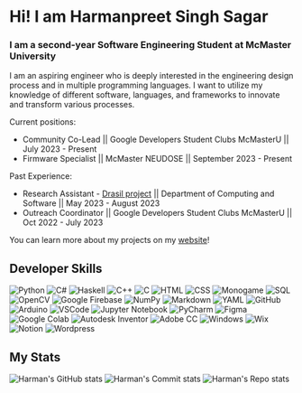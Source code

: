 # Hi! I am Harmanpreet Singh Sagar

### I am a second-year Software Engineering Student at McMaster University

I am an aspiring engineer who is deeply interested in the engineering design process and in multiple programming languages. I want to utilize my knowledge of different software, languages, and frameworks to innovate and transform various processes.

Current positions:
- Community Co-Lead || Google Developers Student Clubs McMasterU || July 2023 - Present
- Firmware Specialist || McMaster NEUDOSE || September 2023 - Present

Past Experience:
- Research Assistant - [Drasil project](https://github.com/JacquesCarette/Drasil) || Department of Computing and Software || May 2023 - August 2023
- Outreach Coordinator || Google Developers Student Clubs McMasterU || Oct 2022 - July 2023

You can learn more about my projects on my [website](https://harmanpreetsagar.wixsite.com/website/portfolio)!

## Developer Skills

![Python](https://img.shields.io/badge/Python-3776AB.svg?style=for-the-badge&logo=Python&logoColor=white)
![C#](https://img.shields.io/badge/C%20Sharp-239120.svg?style=for-the-badge&logo=C-Sharp&logoColor=white)
![Haskell](https://img.shields.io/badge/Haskell-5D4F85.svg?style=for-the-badge&logo=Haskell&logoColor=white)
![C++](https://img.shields.io/badge/C++-00599C.svg?style=for-the-badge&logo=C++&logoColor=white)
![C](https://img.shields.io/badge/C-A8B9CC.svg?style=for-the-badge&logo=C&logoColor=black)
![HTML](https://img.shields.io/badge/HTML5-E34F26.svg?style=for-the-badge&logo=HTML5&logoColor=white)
![CSS](https://img.shields.io/badge/CSS3-1572B6.svg?style=for-the-badge&logo=CSS3&logoColor=white)
![Monogame](https://img.shields.io/badge/MonoGame-E73C00.svg?style=for-the-badge&logo=MonoGame&logoColor=white)
![SQL](https://img.shields.io/badge/SQLite-003B57.svg?style=for-the-badge&logo=SQLite&logoColor=white)
![OpenCV](https://img.shields.io/badge/OpenCV-5C3EE8.svg?style=for-the-badge&logo=OpenCV&logoColor=white)
![Google Firebase](https://img.shields.io/badge/Firebase-FFCA28.svg?style=for-the-badge&logo=Firebase&logoColor=black)
![NumPy](https://img.shields.io/badge/NumPy-013243.svg?style=for-the-badge&logo=NumPy&logoColor=white)
![Markdown](https://img.shields.io/badge/Markdown-000000.svg?style=for-the-badge&logo=Markdown&logoColor=white)
![YAML](https://img.shields.io/badge/YAML-CB171E.svg?style=for-the-badge&logo=YAML&logoColor=white)
![GitHub](https://img.shields.io/badge/GitHub-181717.svg?style=for-the-badge&logo=GitHub&logoColor=white)
![Arduino](https://img.shields.io/badge/Arduino-00979D.svg?style=for-the-badge&logo=Arduino&logoColor=white)
![VSCode](https://img.shields.io/badge/Visual%20Studio%20Code-007ACC.svg?style=for-the-badge&logo=Visual-Studio-Code&logoColor=white)
![Jupyter Notebook](https://img.shields.io/badge/Jupyter-F37626.svg?style=for-the-badge&logo=Jupyter&logoColor=white)
![PyCharm](https://img.shields.io/badge/PyCharm-000000.svg?style=for-the-badge&logo=PyCharm&logoColor=white)
![Figma](https://img.shields.io/badge/Figma-F24E1E.svg?style=for-the-badge&logo=Figma&logoColor=white)
![Google Colab](https://img.shields.io/badge/Google%20Colab-F9AB00.svg?style=for-the-badge&logo=Google-Colab&logoColor=white)
![Autodesk Inventor](https://img.shields.io/badge/Autodesk-000000.svg?style=for-the-badge&logo=Autodesk&logoColor=white)
![Adobe CC](https://img.shields.io/badge/Adobe%20Creative%20Cloud-DA1F26.svg?style=for-the-badge&logo=Adobe-Creative-Cloud&logoColor=white)
![Windows](https://img.shields.io/badge/Windows-0078D6.svg?style=for-the-badge&logo=Windows&logoColor=white)
![Wix](https://img.shields.io/badge/Wix-0C6EFC.svg?style=for-the-badge&logo=Wix&logoColor=white)
![Notion](https://img.shields.io/badge/Notion-000000.svg?style=for-the-badge&logo=Notion&logoColor=white)
![Wordpress](https://img.shields.io/badge/WordPress-21759B.svg?style=for-the-badge&logo=WordPress&logoColor=white)

## My Stats

![Harman's GitHub stats](https://github-profile-summary-cards.vercel.app/api/cards/stats?username=harmanpreet-sagar&theme=2077)
![Harman's Commit stats](https://github-profile-summary-cards.vercel.app/api/cards/most-commit-language?username=harmanpreet-sagar&theme=2077)
![Harman's Repo stats](https://github-profile-summary-cards.vercel.app/api/cards/repos-per-language?username=harmanpreet-sagar&theme=2077)
